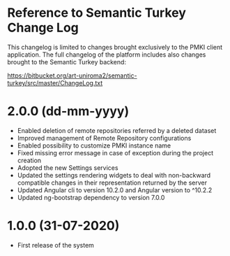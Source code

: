 # Reference to Semantic Turkey Change Log
This changelog is limited to changes brought exclusively to the PMKI client application.
The full changelog of the platform includes also changes brought to the Semantic Turkey backend:

https://bitbucket.org/art-uniroma2/semantic-turkey/src/master/ChangeLog.txt

# 2.0.0 (dd-mm-yyyy)
  * Enabled deletion of remote repositories referred by a deleted dataset
  * Improved management of Remote Repository configurations
  * Enabled possibility to customize PMKI instance name
  * Fixed missing error message in case of exception during the project creation
  * Adopted the new Settings services
  * Updated the settings rendering widgets to deal with non-backward compatible changes in their representation returned by the server
  * Updated Angular cli to version 10.2.0 and Angular version to ^10.2.2
  * Updated ng-bootstrap dependency to version 7.0.0

# 1.0.0 (31-07-2020)
  * First release of the system

